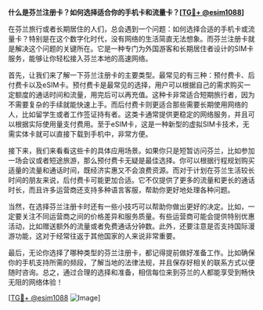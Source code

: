 **什么是芬兰注册卡？如何选择适合你的手机卡和流量卡？[[TG💪+ @esim1088](https://t.me/s/esim1088)]**

在芬兰旅行或者长期居住的人们，总会遇到一个问题：如何选择合适的手机卡或流量卡？特别是在这个数字化时代，没有网络的生活简直无法想象。而芬兰注册卡就是解决这个问题的关键所在。它是一种专门为外国游客和长期居住者设计的SIM卡服务，能够让你轻松接入芬兰本地的高速网络。

首先，让我们来了解一下芬兰注册卡的主要类型。最常见的有三种：预付费卡、后付费卡以及eSIM卡。预付费卡是最常见的选择，用户可以根据自己的需求购买一定额度的通话时间和流量，用完后可以再充值。这种卡非常适合短期旅行者，因为不需要复杂的手续就能快速上手。而后付费卡则更适合那些需要长期使用网络的人，比如留学生或者工作签证持有者。这类卡通常提供更稳定的网络服务，并且可以根据实际使用量支付费用。至于eSIM卡，这是一种新型的虚拟SIM卡技术，无需实体卡就可以直接下载到手机中，非常方便。

接下来，我们来看看这些卡的具体应用场景。如果你只是短暂访问芬兰，比如参加一场会议或者短途旅游，那么预付费卡无疑是最佳选择。你可以根据行程规划购买适量的流量和通话时间，既经济实惠又不会浪费资源。而对于计划在芬兰生活较长时间的朋友来说，后付费卡可能更加合适。它不仅提供了更多的流量和更长的通话时长，而且许多运营商还支持多种语言客服，帮助你更好地处理各种问题。

当然，在选择芬兰注册卡时还有一些小技巧可以帮助你做出更好的决定。比如，一定要关注不同运营商之间的价格差异和服务质量。有些运营商可能会提供特别优惠活动，比如赠送额外的流量或者免费通话分钟数。此外，还要注意是否支持国际漫游功能，这对于经常往返于其他国家的人来说非常重要。

最后，无论你选择了哪种类型的芬兰注册卡，都记得提前做好准备工作。比如确保你的手机支持所需的频段，了解当地的法律法规，并且保存好相关的联系方式以便随时咨询。总之，通过合理的选择和准备，相信每位来到芬兰的人都能享受到畅快无阻的网络体验！

[[TG💪+ @esim1088](https://t.me/s/esim1088) ![Image](https://i.postimg.cc/4NQfJmqS/Snipaste-2025-05-13-00-14-12.png)]